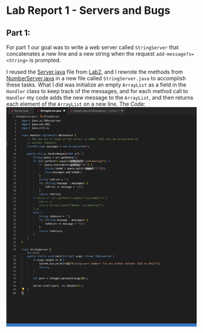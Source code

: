 # Lab Report 1 - Servers and Bugs
## Part 1: 
For part 1 our goal was to write a web server called `StringServer` that concatenates a new line and a new string when the request 
`add-message?s=<String>` is prompted. 

I reused the [Server.java](https://github.com/pmckenna2425/cse15l-lab-reports/blob/main/Server.java) file from [Lab2](https://github.com/pmckenna2425/wavelet), and I rewrote the methods from [NumberServer.java](https://github.com/pmckenna2425/wavelet/blob/master/NumberServer.java) in a new file called `StringServer.java` to accomplish these tasks.
What I did was initialize an empty `ArrayList` as a field in the `Handler` class to keep track of the messages, and for each method call to `Handler` my code adds the new message to the `ArrayList`, and then returns each element of the `ArrayList` on a new line. 
The Code: 
![Code](StringServerCode.png)

